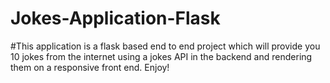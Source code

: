 # Jokes-Application-Flask

#This application is a flask based end to end project which will provide you 10 jokes from the internet using a jokes API in the backend and rendering them on a responsive front end. Enjoy!
